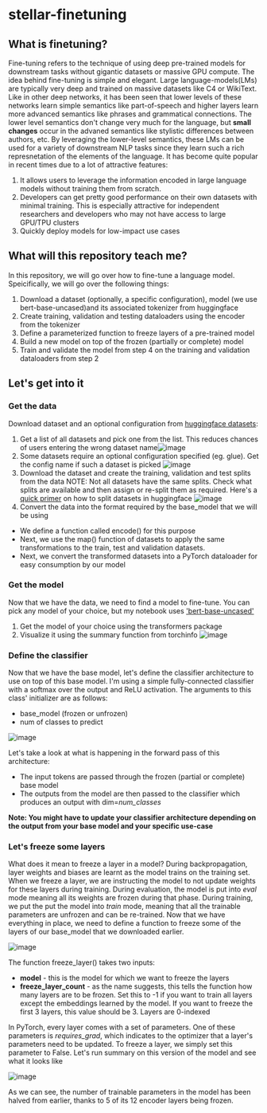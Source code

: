 # stellar-finetuning


## What is finetuning?

Fine-tuning refers to the technique of using deep pre-trained models for downstream tasks without gigantic datasets or massive GPU compute. The idea behind fine-tuning is simple and elegant. Large language-models(LMs) are typically very deep and trained on massive datasets like C4 or WikiText. Like in other deep networks, it has been seen that lower levels of these networks learn simple semantics like part-of-speech and higher layers learn more advanced semantics like phrases and grammatical connections. The lower level semantics don't change very much for the language, but **small changes** occur in the advaned semantics like stylistic differences between authors, etc. By leveraging the lower-level semantics, these LMs can be used for a variety of downstream NLP tasks since they learn such a rich represnetation of the elements of the language. It has become quite popular in recent times due to a lot of attractive features:
1. It allows users to leverage the information encoded in large language models without training them from scratch.
2. Developers can get pretty good performance on their own datasets with minimal training. This is especially attractive for independent researchers and developers who may not have access to large GPU/TPU clusters
3. Quickly deploy models for low-impact use cases

## What will this repository teach me?

In this repository, we will go over how to fine-tune a language model. Speicifically, we will go over the following things:
1. Download a dataset (optionally, a specific configuration), model (we use bert-base-uncased)and its associated tokenizer from huggingface
2. Create training, validation and testing dataloaders using the encoder from the tokenizer
3. Define a parameterized function to freeze layers of a pre-trained model
4. Build a new model on top of the frozen (partially or complete) model 
5. Train and validate the model from step 4 on the training and validation dataloaders from step 2

## Let's get into it
### Get the data
Download dataset and an optional configuration from [huggingface datasets](https://huggingface.co/datasets):
1. Get a list of all datasets and pick one from the list. This reduces chances of users entering the wrong dataset name![image](https://user-images.githubusercontent.com/50837285/112832480-607e8b00-9063-11eb-995a-4249995745d8.png)
2. Some datasets require an optional configuration specified (eg. glue). Get the config name if such a dataset is picked ![image](https://user-images.githubusercontent.com/50837285/112831813-75a6ea00-9062-11eb-91c3-830eff1b2c3d.png)
3. Download the dataset and create the training, validation and test splits from the data NOTE: Not all datasets have the same splits. Check what splits are available and then assign or re-split them as required. Here's a [quick primer](https://huggingface.co/docs/datasets/splits.html) on how to split datasets in huggingface ![image](https://user-images.githubusercontent.com/50837285/112832213-febe2100-9062-11eb-9b32-d2049c634558.png)
4. Convert the data into the format required by the base_model that we will be using
  - We define a function called encode() for this purpose
  - Next, we use the map() function of datasets to apply the same transformations to the train, test and validation datasets.
  - Next, we convert the transformed datasets into a PyTorch dataloader for easy consumption by our model

### Get the model
Now that we have the data, we need to find a model to fine-tune. You can pick any model of your choice, but my notebook uses ['bert-base-uncased'](https://huggingface.co/bert-base-uncased)
1. Get the model of your choice using the transformers package
2. Visualize it using the summary function from torchinfo 
![image](https://user-images.githubusercontent.com/50837285/112833370-a1c36a80-9064-11eb-8be5-507675ce091d.png)

### Define the classifier
Now that we have the base model, let's define the classifier architecture to use on top of this base model. I'm using a simple fully-connected classifier with a softmax over the output and ReLU activation. The arguments to this class' initializer are as follows:
- base_model (frozen or unfrozen)
- num of classes to predict

![image](https://user-images.githubusercontent.com/50837285/112834534-1a76f680-9066-11eb-8e2a-6e1ab4394351.png)

Let's take a look at what is happening in the forward pass of this architecture:
- The input tokens are passed through the frozen (partial or complete) base model
- The outputs from the model are then passed to the classifier which produces an output with dim=*num_classes* 

**Note: You might have to update your classifier architecture depending on the output from your base model and your specific use-case**

### Let's freeze some layers
What does it mean to freeze a layer in a model? During backpropagation, layer weights and biases are learnt as the model trains on the training set. When we freeze a layer, we are instructing the model to not update weights for these layers during training. During evaluation, the model is put into *eval* mode meaning all its weights are frozen during that phase. During training, we put the put the model into *train* mode, meaning that all the trainable parameters are unfrozen and can be re-trained.
Now that we have everything in place, we need to define a function to freeze some of the layers of our base_model that we downloaded earlier. 

![image](https://user-images.githubusercontent.com/50837285/112853454-dd692f00-907a-11eb-8c9f-7a2162302bf4.png)

The function freeze_layer() takes two inputs:
- **model** - this is the model for which we want to freeze the layers
- **freeze_layer_count** - as the name suggests, this tells the function how many layers are to be frozen. Set this to -1 if you want to train all layers except the embeddings learned by the model. If you want to freeze the first 3 layers, this value should be 3. Layers are 0-indexed

In PyTorch, every layer comes with a set of parameters. One of these parameters is *requires_grad*, which indicates to the optimizer that a layer's parameters need to be updated. To freeze a layer, we simply set this parameter to False. Let's run summary on this version of the model and see what it looks like

![image](https://user-images.githubusercontent.com/50837285/112853583-fffb4800-907a-11eb-8127-b9ff1be3bf25.png)

As we can see, the number of trainable parameters in the model has been halved from earlier, thanks to 5 of its 12 encoder layers being frozen. 

